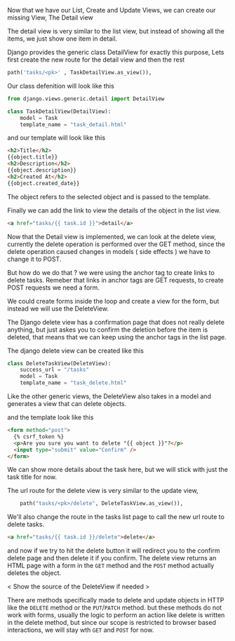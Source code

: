 Now that we have our List, Create and Update Views, we can create our missing View, The Detail view

The detail view is very similar to the list view, but instead of showing all the items, we just show one item in detail.

Django provides the generic class DetailView for exactly this purpose, Lets first create the new route for the detail view and then the rest

```python
path('tasks/<pk>' , TaskDetailView.as_view()),
```

Our class defenition will look like this

```python
from django.views.generic.detail import DetailView

class TaskDetailView(DetailView):
    model = Task
    template_name = "task_detail.html"
```

and our template will look like this

```html
<h2>Title</h2>
{{object.title}}
<h2>Description</h2>
{{object.description}}
<h2>Created At</h2>
{{object.created_date}}
```

The object refers to the selected object and is passed to the template.

Finally we can add the link to view the details of the object in the list view.

```html
<a href="tasks/{{ task.id }}">detail</a>
```

Now that the Detail view is implemented, we can look at the delete view, currently the delete operation is performed over the GET method, since the delete operation caused changes in models ( side effects ) we have to change it to POST.

But how do we do that ? we were using the anchor tag to create links to delete tasks. Remeber that links in anchor tags are GET requests, to create POST requests we need a form.

We could create forms inside the loop and create a view for the form, but instead we will use the DeleteView.

The Django delete view has a confirmation page that does not really delete anything, but just askes you to confirm the deletion before the item is deleted, that means that we can keep using the anchor tags in the list page.

The django delete view can be created like this

```python
class DeleteTaskView(DeleteView):
    success_url = "/tasks"
    model = Task
    template_name = "task_delete.html"
```

Like the other generic views, the DeleteView also takes in a model and generates a view that can delete objects.

and the template look like this

```html
<form method="post">
  {% csrf_token %}
  <p>Are you sure you want to delete "{{ object }}"?</p>
  <input type="submit" value="Confirm" />
</form>
```

We can show more details about the task here, but we will stick with just the task title for now.

The url route for the delete view is very similar to the update view,

```python
    path("tasks/<pk>/delete", DeleteTaskView.as_view()),
```

We'll also change the route in the tasks list page to call the new url route to delete tasks.

```html
<a href="tasks/{{ task.id }}/delete">delete</a>
```

and now if we try to hit the delete button it will redirect you to the confirm delete page and then delete it if you confirm. The delete view returns an HTML page with a form in the `GET` method and the `POST` method actually deletes the object.

< Show the source of the DeleteView if needed >

There are methods specifically made to delete and update objects in HTTP like the `DELETE` method or the `PUT`/`PATCH` method. but these methods do not work with forms, usually the logic to perform an action like delete is written in the delete method, but since our scope is restricted to browser based interactions, we will stay wth `GET` and `POST` for now.
